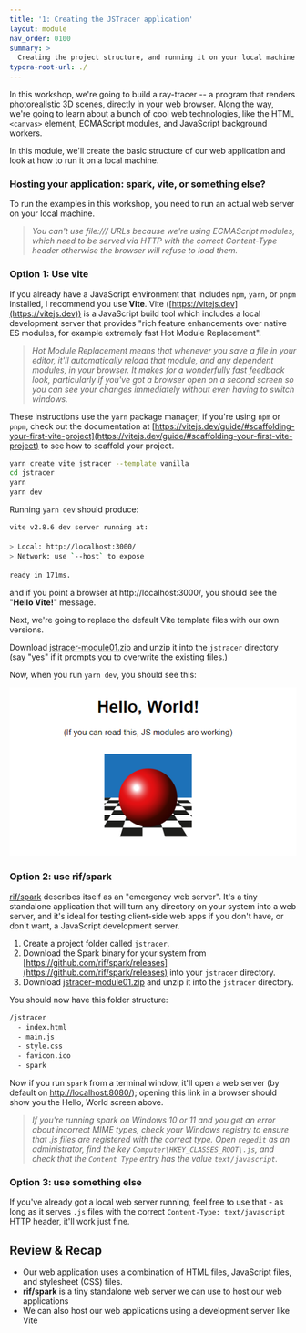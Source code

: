 ```yaml
---
title: '1: Creating the JSTracer application'
layout: module
nav_order: 0100
summary: >
  Creating the project structure, and running it on your local machine using vite or spark.
typora-root-url: ./
---
```


In this workshop, we're going to build a ray-tracer -- a program that renders photorealistic 3D scenes, directly in your web browser. Along the way, we're going to learn about a bunch of cool web technologies, like the HTML `<canvas>` element, ECMAScript modules, and JavaScript background workers.

In this module, we'll create the basic structure of our web application and look at how to run it on a local machine.

### Hosting your application: spark, vite, or something else?

To run the examples in this workshop, you need to run an actual web server on your local machine.

> _You can't use file:/// URLs because we're using ECMAScript modules, which need to be served via HTTP with the correct Content-Type header otherwise the browser will refuse to load them._

### Option 1: Use vite

If you already have a JavaScript environment that includes `npm`, `yarn`, or `pnpm` installed, I recommend you use **Vite**. Vite ([https://vitejs.dev](https://vitejs.dev)) is a JavaScript build tool which includes a local development server that provides "rich feature enhancements over native ES modules, for example extremely fast Hot Module Replacement".

> _Hot Module Replacement means that whenever you save a file in your editor, it'll automatically reload that module, and any dependent modules, in your browser. It makes for a wonderfully fast feedback look, particularly if you've got a browser open on a second screen so you can see your changes immediately without even having to switch windows._

These instructions use the `yarn` package manager; if you're using `npm` or `pnpm`, check out the documentation at [https://vitejs.dev/guide/#scaffolding-your-first-vite-project](https://vitejs.dev/guide/#scaffolding-your-first-vite-project) to see how to scaffold your project.

```bash
yarn create vite jstracer --template vanilla
cd jstracer
yarn
yarn dev
```

Running `yarn dev` should produce:

```bash
vite v2.8.6 dev server running at:

> Local: http://localhost:3000/
> Network: use `--host` to expose

ready in 171ms.
```

and if you point a browser at http://localhost:3000/, you should see the "**Hello Vite!**" message.

Next, we're going to replace the default Vite template files with our own versions.

Download [jstracer-module01.zip](examples/jstracer-module01.zip) and unzip it into the `jstracer` directory (say "yes" if it prompts you to overwrite the existing files.)

Now, when you run `yarn dev`, you should see this:

![image-20220318163409732](/assets/images/image-20220318163409732.png)

### Option 2: use rif/spark

[rif/spark](https://github.com/rif/spark/releases) describes itself as an "emergency web server". It's a tiny standalone application that will turn any directory on your system into a web server, and it's ideal for testing client-side web apps if you don't have, or don't want, a JavaScript development server.

1. Create a project folder called `jstracer`.
2. Download the Spark binary for your system from [https://github.com/rif/spark/releases](https://github.com/rif/spark/releases) into your `jstracer` directory.
3. Download [jstracer-module01.zip](examples/jstracer-module01.zip) and unzip it into the `jstracer` directory.

You should now have this folder structure:

```bash
/jstracer
  - index.html
  - main.js
  - style.css
  - favicon.ico
  - spark
```

Now if you run `spark` from a terminal window, it'll open a web server (by default on [http://localhost:8080/](http://localhost:8080/)); opening this link in a browser should show you the Hello, World screen above.

> _If you're running spark on Windows 10 or 11 and you get an error about incorrect MIME types, check your Windows registry to ensure that .js files are registered with the correct type. Open `regedit` as an administrator, find the key `Computer\HKEY_CLASSES_ROOT\.js`, and check that the `Content Type` entry has the value `text/javascript`._

### Option 3: use something else

If you've already got a local web server running, feel free to use that - as long as it serves `.js` files with the correct `Content-Type: text/javascript` HTTP header, it'll work just fine.

## Review & Recap

- Our web application uses a combination of HTML files, JavaScript files, and stylesheet (CSS) files.
- **rif/spark** is a tiny standalone web server we can use to host our web applications
- We can also host our web applications using a development server like Vite
